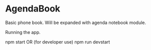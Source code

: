 # AgendaBook
Basic phone book. Will be expanded with agenda notebook module.

Running the app.

npm start
	OR (for developer use)
npm run devstart
